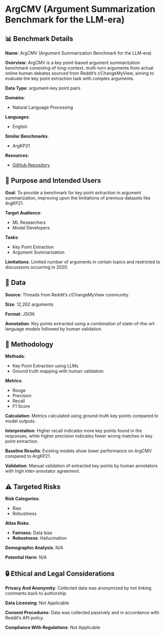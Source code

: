 # ArgCMV (Argument Summarization Benchmark for the LLM-era)

## 📊 Benchmark Details

**Name**: ArgCMV (Argument Summarization Benchmark for the LLM-era)

**Overview**: ArgCMV is a key point-based argument summarization benchmark consisting of long-context, multi-turn arguments from actual online human debates sourced from Reddit’s r/ChangeMyView, aiming to evaluate the key point extraction task with complex arguments.

**Data Type**: argument-key point pairs

**Domains**:
- Natural Language Processing

**Languages**:
- English

**Similar Benchmarks**:
- ArgKP21

**Resources**:
- [GitHub Repository](https://github.com/omkar2810/ArgCMV)

## 🎯 Purpose and Intended Users

**Goal**: To provide a benchmark for key point extraction in argument summarization, improving upon the limitations of previous datasets like ArgKP21.

**Target Audience**:
- ML Researchers
- Model Developers

**Tasks**:
- Key Point Extraction
- Argument Summarization

**Limitations**: Limited number of arguments in certain topics and restricted to discussions occurring in 2020.

## 💾 Data

**Source**: Threads from Reddit’s r/ChangeMyView community.

**Size**: 12,262 arguments

**Format**: JSON

**Annotation**: Key points extracted using a combination of state-of-the-art language models followed by human validation.

## 🔬 Methodology

**Methods**:
- Key Point Extraction using LLMs
- Ground truth mapping with human validation

**Metrics**:
- Rouge
- Precision
- Recall
- F1 Score

**Calculation**: Metrics calculated using ground-truth key points compared to model outputs.

**Interpretation**: Higher recall indicates more key points found in the responses, while higher precision indicates fewer wrong matches in key point extraction.

**Baseline Results**: Existing models show lower performance on ArgCMV compared to ArgKP21.

**Validation**: Manual validation of extracted key points by human annotators with high inter-annotator agreement.

## ⚠️ Targeted Risks

**Risk Categories**:
- Bias
- Robustness

**Atlas Risks**:
- **Fairness**: Data bias
- **Robustness**: Hallucination

**Demographic Analysis**: N/A

**Potential Harm**: N/A

## 🔒 Ethical and Legal Considerations

**Privacy And Anonymity**: Collected data was anonymized by not linking comments back to authorship.

**Data Licensing**: Not Applicable

**Consent Procedures**: Data was collected passively and in accordance with Reddit’s API policy.

**Compliance With Regulations**: Not Applicable
